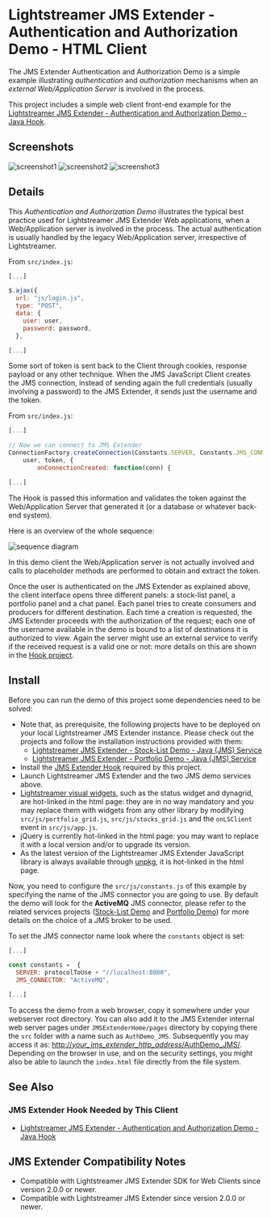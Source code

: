 # Lightstreamer JMS Extender - Authentication and Authorization Demo - HTML Client

The JMS Extender Authentication and Authorization Demo is a simple example illustrating *authentication* and *authorization* mechanisms when an
*external Web/Application Server* is involved in the process.

This project includes a simple web client front-end example for the [Lightstreamer JMS Extender - Authentication and Authorization Demo - Java Hook](https://github.com/Lightstreamer/Lightstreamer-JMS-example-Auth-hook-java).

## Screenshots

![screenshot1](screenshot1.png) ![screenshot2](screenshot2.png) ![screenshot3](screenshot3.png)

## Details

This *Authentication and Authorization Demo* illustrates the typical best practice used for Lightstreamer JMS Extender Web applications, when a Web/Application server is involved in the process.
The actual authentication is usually handled by the legacy Web/Application server, irrespective of Lightstreamer.

From `src/index.js`:

```js
[...]

$.ajax({
  url: "js/login.js",
  type: "POST",
  data: {
    user: user,
    password: password,
  },

[...]
```

Some sort of token is sent back to the Client through cookies, response payload or any other technique.
When the JMS JavaScript Client creates the JMS connection, instead of sending again the full credentials (usually involving a password) to
the JMS Extender, it sends just the username and the token.

From `src/index.js`:

```js
[...]

// Now we can connect to JMS Extender
ConnectionFactory.createConnection(Constants.SERVER, Constants.JMS_CONNECTOR,
    user, token, {
        onConnectionCreated: function(conn) {

[...]
```

The Hook is passed this information and validates the token against the Web/Application Server that
generated it (or a database or whatever back-end system).

Here is an overview of the whole sequence:

![sequence diagram](sequence_diagram.png)

In this demo client the Web/Application server is not actually involved and calls to placeholder methods are performed to obtain and extract the token.

Once the user is authenticated on the JMS Extender as explained above, the client interface opens three different panels: a stock-list panel,
a portfolio panel and a chat panel. Each panel tries to create consumers and producers for different destination. Each time a creation is requested,
the JMS Extender proceeds with the authorization of the request; each one of the username available in the demo is bound to a list of destinations
it is authorized to view. Again the server might use an external service to verify if the received request is a valid one or not:
more details on this are shown in the [Hook project](https://github.com/Lightstreamer/Lightstreamer-JMS-example-Auth-hook-java).


## Install

Before you can run the demo of this project some dependencies need to be solved:

* Note that, as prerequisite, the following projects have to be deployed on your local Lightstreamer JMS Extender instance. Please check out the projects and follow the installation instructions provided with them:
  * [Lightstreamer JMS Extender - Stock-List Demo - Java (JMS) Service](https://github.com/Lightstreamer/Lightstreamer-JMS-example-StockList-service-java)
  * [Lightstreamer JMS Extender - Portfolio Demo - Java (JMS) Service](https://github.com/Lightstreamer/Lightstreamer-JMS-example-Portfolio-service-java)
* Install the [JMS Extender Hook](https://github.com/Lightstreamer/Lightstreamer-JMS-example-Auth-hook-java) required by this project.
* Launch Lightstreamer JMS Extender and the two JMS demo services above.
* [Lightstreamer visual widgets](https://github.com/Lightstreamer/Lightstreamer-lib-client-widgets-javascript), such as the status widget and dynagrid, are hot-linked in the html page: they are in no way mandatory and you may replace them with widgets from any other library by modifying `src/js/portfolio_grid.js`, `src/js/stocks_grid.js` and the `onLSClient` event in `src/js/app.js`.
* jQuery is currently hot-linked in the html page: you may want to replace it with a local version and/or to upgrade its version.
* As the latest version of the Lightstreamer JMS Extender JavaScript library is always available through [unpkg](https://unpkg.com/lightstreamer-jms-web-client), it is hot-linked in the html page.

Now, you need to configure the `src/js/constants.js` of this example by specifying the name of the JMS connector you are going to use.
By default the demo will look for the **ActiveMQ** JMS connector, please refer to the related services projects ([Stock-List Demo](https://github.com/Lightstreamer/Lightstreamer-JMS-example-StockList-service-java) and
[Portfolio Demo](https://github.com/Lightstreamer/Lightstreamer-JMS-example-Portfolio-service-java))
for more details on the choice of a JMS broker to be used.

To set the JMS connector name look where the `constants` object is set:

```js
[...]

const constants =  {
  SERVER: protocolToUse + "//localhost:8080",
  JMS_CONNECTOR: "ActiveMQ",

[...]
```

To access the demo from a web browser, copy it somewhere under your webserver root directory. You can also add it to the JMS Extender internal web server pages under `JMSExtenderHome/pages` directory by copying there the `src` folder with a name such as `AuthDemo_JMS`. Subsequently you may access it as: [http://_your_jms_extender_http_address_/AuthDemo_JMS/](http://_your_jms_extender_http_address_/AuthDemo_JMS/).
Depending on the browser in use, and on the security settings, you might also be able to launch the `index.html` file directly from the file system.

## See Also

### JMS Extender Hook Needed by This Client

* [Lightstreamer JMS Extender - Authentication and Authorization Demo - Java Hook](https://github.com/Lightstreamer/Lightstreamer-JMS-example-Auth-hook-java)

## JMS Extender Compatibility Notes

* Compatible with Lightstreamer JMS Extender SDK for Web Clients since version 2.0.0 or newer.
* Compatible with Lightstreamer JMS Extender since version 2.0.0 or newer.

